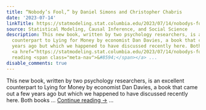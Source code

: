 ```yaml
---
title: “Nobody’s Fool,” by Daniel Simons and Christopher Chabris
date: '2023-07-14'
linkTitle: https://statmodeling.stat.columbia.edu/2023/07/14/nobodys-fool-by-daniel-simons-and-christopher-chabris/
source: Statistical Modeling, Causal Inference, and Social Science
description: This new book, written by two psychology researchers, is an excellent
  counterpart to Lying for Money by economist Dan Davies, a book that came out a few
  years ago but which we happened to have discussed recently here. Both books &#8230;
  <a href="https://statmodeling.stat.columbia.edu/2023/07/14/nobodys-fool-by-daniel-simons-and-christopher-chabris/">Continue
  reading <span class="meta-nav">&#8594;</span></a> ...
disable_comments: true
---
```

This new book, written by two psychology researchers, is an excellent counterpart to Lying for Money by economist Dan Davies, a book that came out a few years ago but which we happened to have discussed recently here. Both books &#8230; <a href="https://statmodeling.stat.columbia.edu/2023/07/14/nobodys-fool-by-daniel-simons-and-christopher-chabris/">Continue reading <span class="meta-nav">&#8594;</span></a> ...